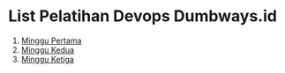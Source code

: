 # List Pelatihan Devops Dumbways.id


1. [Minggu Pertama](dumbweek1)
2. [Minggu Kedua](dumbweek2)
3. [Minggu Ketiga](dumbweek3)

